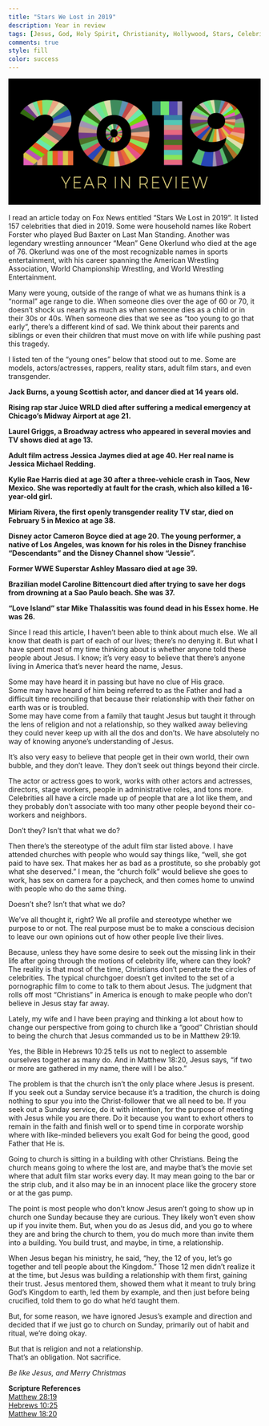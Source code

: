 ```yaml
---
title: "Stars We Lost in 2019"
description: Year in review
tags: [Jesus, God, Holy Spirit, Christianity, Hollywood, Stars, Celebrities, "2019"]
comments: true
style: fill
color: success
---
```


![Year in review](/assets/img/year-in-review-2019.png)

I read an article today on Fox News entitled “Stars We Lost in 2019”. It listed 157 celebrities that died in 2019. Some were household names like Robert Forster who played Bud Baxter on Last Man Standing. Another was legendary wrestling announcer “Mean” Gene Okerlund who died at the age of 76. Okerlund was one of the most recognizable names in sports entertainment, with his career spanning the American Wrestling Association, World Championship Wrestling, and World Wrestling Entertainment.

Many were young, outside of the range of what we as humans think is a “normal” age range to die. When someone dies over the age of 60 or 70, it doesn’t shock us nearly as much as when someone dies as a child or in their 30s or 40s. When someone dies that we see as “too young to go that early”, there’s a different kind of sad. We think about their parents and siblings or even their children that must move on with life while pushing past this tragedy.

I listed ten of the “young ones” below that stood out to me. Some are models, actors/actresses, rappers, reality stars, adult film stars, and even transgender.

**Jack Burns, a young Scottish actor, and dancer died at 14 years old.**

**Rising rap star Juice WRLD died after suffering a medical emergency at Chicago’s Midway Airport at age 21.**

**Laurel Griggs, a Broadway actress who appeared in several movies and TV shows died at age 13.**

**Adult film actress Jessica Jaymes died at age 40. Her real name is Jessica Michael Redding.**

**Kylie Rae Harris died at age 30 after a three-vehicle crash in Taos, New Mexico. She was reportedly at fault for the crash, which also killed a 16-year-old girl.**

**Miriam Rivera, the first openly transgender reality TV star, died on February 5 in Mexico at age 38.**

**Disney actor Cameron Boyce died at age 20. The young performer, a native of Los Angeles, was known for his roles in the Disney franchise “Descendants” and the Disney Channel show “Jessie”.**

**Former WWE Superstar Ashley Massaro died at age 39.**

**Brazilian model Caroline Bittencourt died after trying to save her dogs from drowning at a Sao Paulo beach. She was 37.**

**“Love Island” star Mike Thalassitis was found dead in his Essex home. He was 26.**

Since I read this article, I haven’t been able to think about much else. We all know that death is part of each of our lives; there’s no denying it. But what I have spent most of my time thinking about is whether anyone told these people about Jesus. I know; it’s very easy to believe that there’s anyone living in America that’s never heard the name, Jesus.

Some may have heard it in passing but have no clue of His grace.  
Some may have heard of him being referred to as the Father and had a difficult time reconciling that because their relationship with their father on earth was or is troubled.  
Some may have come from a family that taught Jesus but taught it through the lens of religion and not a relationship, so they walked away believing they could never keep up with all the dos and don’ts.
We have absolutely no way of knowing anyone’s understanding of Jesus.

It’s also very easy to believe that people get in their own world, their own bubble, and they don’t leave. They don’t seek out things beyond their circle.

The actor or actress goes to work, works with other actors and actresses, directors, stage workers, people in administrative roles, and tons more. Celebrities all have a circle made up of people that are a lot like them, and they probably don’t associate with too many other people beyond their co-workers and neighbors.

Don’t they? Isn’t that what we do?

Then there’s the stereotype of the adult film star listed above. I have attended churches with people who would say things like, “well, she got paid to have sex. That makes her as bad as a prostitute, so she probably got what she deserved.” I mean, the “church folk” would believe she goes to work, has sex on camera for a paycheck, and then comes home to unwind with people who do the same thing.

Doesn’t she? Isn’t that what we do?

We’ve all thought it, right? We all profile and stereotype whether we purpose to or not. The real purpose must be to make a conscious decision to leave our own opinions out of how other people live their lives.

Because, unless they have some desire to seek out the missing link in their life after going through the motions of celebrity life, where can they look? The reality is that most of the time, Christians don’t penetrate the circles of celebrities. The typical churchgoer doesn’t get invited to the set of a pornographic film to come to talk to them about Jesus. The judgment that rolls off most “Christians” in America is enough to make people who don’t believe in Jesus stay far away.

Lately, my wife and I have been praying and thinking a lot about how to change our perspective from going to church like a “good” Christian should to being the church that Jesus commanded us to be in Matthew 29:19.

Yes, the Bible in Hebrews 10:25 tells us not to neglect to assemble ourselves together as many do.
And in Matthew 18:20, Jesus says, “if two or more are gathered in my name, there will I be also.”

The problem is that the church isn’t the only place where Jesus is present. If you seek out a Sunday service because it’s a tradition, the church is doing nothing to spur you into the Christ-follower that we all need to be. If you seek out a Sunday service, do it with intention, for the purpose of meeting with Jesus while you are there. Do it because you want to exhort others to remain in the faith and finish well or to spend time in corporate worship where with like-minded believers you exalt God for being the good, good Father that He is.

Going to church is sitting in a building with other Christians.
Being the church means going to where the lost are, and maybe that’s the movie set where that adult film star works every day. It may mean going to the bar or the strip club, and it also may be in an innocent place like the grocery store or at the gas pump.

The point is most people who don’t know Jesus aren’t going to show up in church one Sunday because they are curious. They likely won’t even show up if you invite them. But, when you do as Jesus did, and you go to where they are and bring the church to them, you do much more than invite them into a building. You build trust, and maybe, in time, a relationship.

When Jesus began his ministry, he said, “hey, the 12 of you, let’s go together and tell people about the Kingdom.” Those 12 men didn’t realize it at the time, but Jesus was building a relationship with them first, gaining their trust. Jesus mentored them, showed them what it meant to truly bring God’s Kingdom to earth, led them by example, and then just before being crucified, told them to go do what he’d taught them.

But, for some reason, we have ignored Jesus’s example and direction and decided that if we just go to church on Sunday, primarily out of habit and ritual, we’re doing okay.

But that is religion and not a relationship.  
That’s an obligation. Not sacrifice.  

*Be like Jesus, and Merry Christmas*  

**Scripture References**  
[Matthew 28:19](https://www.blueletterbible.org/nasb/mat/28/10/t_corr_957019)  
[Hebrews 10:25](https://www.blueletterbible.org/nasb/heb/10/25/t_corr_1143025)  
[Matthew 18:20](https://www.blueletterbible.org/nasb/mat/18/20/t_corr_947020)
